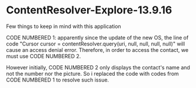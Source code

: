 # ContentResolver-Explore-13.9.16

Few things to keep in mind with this application 

CODE NUMBERED 1: 
apparently since the update of the new OS, the line of code 
"Cursor cursor = contentResolver.query(uri, null, null, null, null)" will cause an access denial error.
Therefore, in order to access the contact, we must use CODE NUMBERED 2. 

However initially, CODE NUMBERED 2 only displays the contact's name and not the number nor the picture. So i replaced 
the code with codes from CODE NUMBERED 1 to resolve such issue. 
